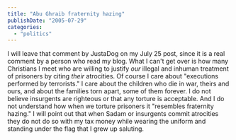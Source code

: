 ```yaml
---
title: "Abu Ghraib fraternity hazing"
publishDate: "2005-07-29"
categories: 
  - "politics"
---
```


I will leave that comment by JustaDog on my July 25 post, since it is a real comment by a person who read my blog. What I can't get over is how many Christians I meet who are willing to justify _our_ illegal and inhuman treatment of prisoners by citing _their_ atrocities. Of course I care about "executions performed by terrorists." I care about the children who die in war, theirs and ours, and about the families torn apart, some of them forever. I do not believe insurgents are righteous or that any torture is acceptable. And I do not understand how when we torture prisoners it "resembles fraternity hazing." I will point out that when Sadam or insurgents commit atrocities they do not do so with my tax money while wearing the uniform and standing under the flag that I grew up saluting.
